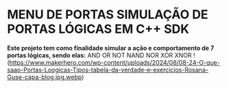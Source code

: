 # MENU DE PORTAS SIMULAÇÃO DE PORTAS LÓGICAS EM C++ SDK
**Este projeto tem como finalidade simular a ação e comportamento de 7 portas lógicas, sendo elas:**
 AND
 OR
 NOT
 NAND
 NOR
 XOR
 XNOR 
 !(https://www.makerhero.com/wp-content/uploads/2024/08/08-24-O-que-saao-Portas-Loogicas-Tipos-tabela-da-verdade-e-exercicios-Rosana-Guse-capa-blog.jpg.webp)